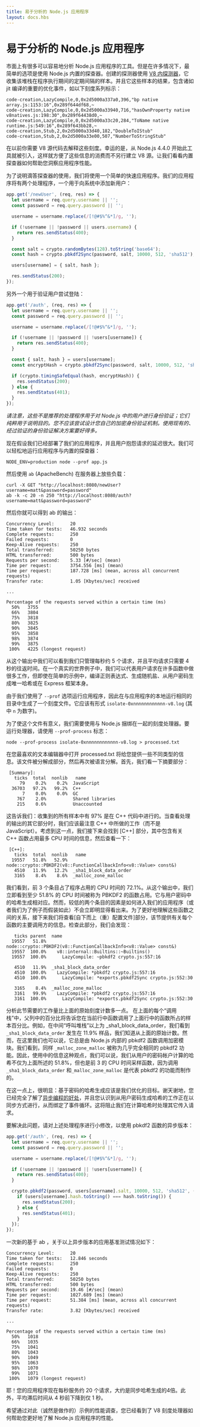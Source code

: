 ```yaml
---
title: 易于分析的 Node.js 应用程序
layout: docs.hbs
---
```


# 易于分析的 Node.js 应用程序

市面上有很多可以容易地分析 Node.js 应用程序的工具。但是在许多情况下，最简单的选项是使用 Node.js 内置的探查器。创建的探测器使用 [V8 内探测器][]，它收集该堆栈在程序执行期间的定期间隔的样本。并且它这些样本的结果，包含诸如 jit 编译的重要的优化事件，如以下刻度系列标示：

```
code-creation,LazyCompile,0,0x2d5000a337a0,396,"bp native array.js:1153:16",0x289f644df68,~
code-creation,LazyCompile,0,0x2d5000a33940,716,"hasOwnProperty native v8natives.js:198:30",0x289f64438d0,~
code-creation,LazyCompile,0,0x2d5000a33c20,284,"ToName native runtime.js:549:16",0x289f643bb28,~
code-creation,Stub,2,0x2d5000a33d40,182,"DoubleToIStub"
code-creation,Stub,2,0x2d5000a33e00,507,"NumberToStringStub"
```

在以前你需要 V8 源代码去解释这些刻度。幸运的是，从 Node.js 4.4.0 开始此工具就被引入，这样就方便了这些信息的消费而不另行建立 V8 源。让我们看看内置探查器如何帮助您洞察应用程序性能。

为了说明滴答探查器的使用，我们将使用一个简单的快速应用程序。我们的应用程序将有两个处理程序，一个用于向系统中添加新用户：

```javascript
app.get('/newUser', (req, res) => {
  let username = req.query.username || '';
  const password = req.query.password || '';

  username = username.replace(/[!@#$%^&*]/g, '');

  if (!username || !password || users.username) {
    return res.sendStatus(400);
  }

  const salt = crypto.randomBytes(128).toString('base64');
  const hash = crypto.pbkdf2Sync(password, salt, 10000, 512, 'sha512');

  users[username] = { salt, hash };

  res.sendStatus(200);
});
```

另外一个用于验证用户尝试登陆：

```javascript
app.get('/auth', (req, res) => {
  let username = req.query.username || '';
  const password = req.query.password || '';

  username = username.replace(/[!@#$%^&*]/g, '');

  if (!username || !password || !users[username]) {
    return res.sendStatus(400);
  }

  const { salt, hash } = users[username];
  const encryptHash = crypto.pbkdf2Sync(password, salt, 10000, 512, 'sha512');

  if (crypto.timingSafeEqual(hash, encryptHash)) {
    res.sendStatus(200);
  } else {
    res.sendStatus(401);
  }
});
```

*请注意，这些不是推荐的处理程序用于对 Node.js 中的用户进行身份验证；它们纯粹用于说明目的。您不应该尝试设计您自己的加密身份验证机制。使用现有的、经过验证的身份验证解决方案要好得多。*

现在假设我们已经部署了我们的应用程序，并且用户抱怨请求的延迟很大。我们可以轻松地运行应用程序与内置的探查器：

```
NODE_ENV=production node --prof app.js
```

然后使用 `ab` (ApacheBench) 在服务器上放些负载：

```
curl -X GET "http://localhost:8080/newUser?username=matt&password=password"
ab -k -c 20 -n 250 "http://localhost:8080/auth?username=matt&password=password"
```

然后你就可以得到 ab 的输出：

```
Concurrency Level:      20
Time taken for tests:   46.932 seconds
Complete requests:      250
Failed requests:        0
Keep-Alive requests:    250
Total transferred:      50250 bytes
HTML transferred:       500 bytes
Requests per second:    5.33 [#/sec] (mean)
Time per request:       3754.556 [ms] (mean)
Time per request:       187.728 [ms] (mean, across all concurrent requests)
Transfer rate:          1.05 [Kbytes/sec] received

...

Percentage of the requests served within a certain time (ms)
  50%   3755
  66%   3804
  75%   3818
  80%   3825
  90%   3845
  95%   3858
  98%   3874
  99%   3875
 100%   4225 (longest request)
```

从这个输出中我们可以看到我们只管理每秒约 5 个请求，并且平均请求只需要 4 秒的往返时间。在一个真实的世界例子中，我们可以代表用户请求在许多函数中做很多工作，但即使在简单的示例中，编译正则表达式、生成随机盐、从用户密码生成唯一哈希或在 Express 框架本身。

由于我们使用了 `--prof` 选项运行应用程序，因此在与应用程序的本地运行相同的目录中生成了一个刻度文件。它应该有形式 `isolate-0xnnnnnnnnnnnn-v8.log` (其中 `n` 为数字)。

为了使这个文件有意义，我们需要使用与 Node.js 捆绑在一起的刻度处理器。要运行处理器，请使用 `--prof-process` 标志：

```
node --prof-process isolate-0xnnnnnnnnnnnn-v8.log > processed.txt
```

在您最喜欢的文本编辑器中打开 processed.txt 将给您提供一些不同类型的信息。该文件被分解成部分，然后再次被语言分解。首先，我们看一下摘要部分：

```
 [Summary]:
   ticks  total  nonlib   name
     79    0.2%    0.2%  JavaScript
  36703   97.2%   99.2%  C++
      7    0.0%    0.0%  GC
    767    2.0%          Shared libraries
    215    0.6%          Unaccounted
```

这告诉我们：收集到的所有样本中有 97% 是在 C++ 代码中进行的。当查看处理的输出的其它部分时，我们应该最注意 C++ 中所做的工作（而不是 JavaScript）。考虑到这一点，我们接下来会找到 \[C++\] 部分，其中包含有关 C++ 函数占用最多 CPU 时间的信息，然后查看一下：

```
 [C++]:
   ticks  total  nonlib   name
  19557   51.8%   52.9%  node::crypto::PBKDF2(v8::FunctionCallbackInfo<v8::Value> const&)
   4510   11.9%   12.2%  _sha1_block_data_order
   3165    8.4%    8.6%  _malloc_zone_malloc
```

我们看到，前 3 个条目占了程序占用的 CPU 时间的 72.1%。从这个输出中，我们立即看到至少 51.8% 的 CPU 时间被称为 PBKDF2 的函数占用。它与用户密码中的哈希生成相对应。然而，较低的两个条目的因素是如何进入我们的应用程序（或者我们为了例子而假装如此）不会立即明显得看出来。为了更好地理解这些函数之间的关系，接下来我们将查看\[自下而上（重）配置文件\]部分，该节提供有关每个函数的主要调用方的信息。检查此部分，我们会发现：

```
   ticks parent  name
  19557   51.8%  node::crypto::PBKDF2(v8::FunctionCallbackInfo<v8::Value> const&)
  19557  100.0%    v8::internal::Builtins::~Builtins()
  19557  100.0%      LazyCompile: ~pbkdf2 crypto.js:557:16

   4510   11.9%  _sha1_block_data_order
   4510  100.0%    LazyCompile: *pbkdf2 crypto.js:557:16
   4510  100.0%      LazyCompile: *exports.pbkdf2Sync crypto.js:552:30

   3165    8.4%  _malloc_zone_malloc
   3161   99.9%    LazyCompile: *pbkdf2 crypto.js:557:16
   3161  100.0%      LazyCompile: *exports.pbkdf2Sync crypto.js:552:30
```

分析此节需要的工作量比上面的原始刻度计数多一点。
在上面的每个“调用栈”中，父列中的百分比将告诉您在当前行中函数调用了上面行中的函数所占的样本百分比。例如，在中间“呼叫堆栈”以上为 _sha1_block_data_order，我们看到 `_sha1_block_data_order` 发生在 11.9% 样品，我们知道从上面的原始计数。然而，在这里我们也可以说，它总是由 Node.js 内部的 pbkdf2 函数调用加密模块。我们看到，同样 `_malloc_zone_malloc` 被称为几乎完全相同的 pbkdf2 功能。因此，使用中的信息这种观点，我们可以说，我们从用户的密码帐户计算的哈希不仅为上面所述的 51.8%，但也是前 3 的 CPU 时间采样函数，因为调用 `_sha1_block_data_order` 和`_malloc_zone_malloc` 是代表 pbkdf2 的功能而制作的。

在这一点上，很明显：基于密码的哈希生成应该是我们优化的目标。谢天谢地，您已经完全了解了[异步编程的好处][]，并且您认识到从用户密码生成哈希的工作正在以同步方式进行，从而绑定了事件循环。这将阻止我们在计算哈希时处理其它传入请求。

要解决此问题，请对上述处理程序进行小修改，以使用 pbkdf2 函数的异步版本：

```javascript
app.get('/auth', (req, res) => {
  let username = req.query.username || '';
  const password = req.query.password || '';

  username = username.replace(/[!@#$%^&*]/g, '');

  if (!username || !password || !users[username]) {
    return res.sendStatus(400);
  }

  crypto.pbkdf2(password, users[username].salt, 10000, 512, 'sha512', (err, hash) => {
    if (users[username].hash.toString() === hash.toString()) {
      res.sendStatus(200);
    } else {
      res.sendStatus(401);
    }
  });
});
```

一次新的基于 ab ，关于以上异步版本的应用基准测试情况如下：

```
Concurrency Level:      20
Time taken for tests:   12.846 seconds
Complete requests:      250
Failed requests:        0
Keep-Alive requests:    250
Total transferred:      50250 bytes
HTML transferred:       500 bytes
Requests per second:    19.46 [#/sec] (mean)
Time per request:       1027.689 [ms] (mean)
Time per request:       51.384 [ms] (mean, across all concurrent requests)
Transfer rate:          3.82 [Kbytes/sec] received

...

Percentage of the requests served within a certain time (ms)
  50%   1018
  66%   1035
  75%   1041
  80%   1043
  90%   1049
  95%   1063
  98%   1070
  99%   1071
 100%   1079 (longest request)
```

耶！您的应用程序现在每秒服务约 20 个请求，大约是同步哈希生成的4倍。此外，平均滞后时间从 4 秒前下降到仅 1 秒。

希望通过对此（诚然是做作的）示例的性能调查，您已经看到了 V8 刻度处理器如何帮助您更好地了解 Node.js 应用程序的性能。

[V8 内探测器]: https://v8.dev/docs/profile
[异步编程的好处]: https://nodesource.com/blog/why-asynchronous
